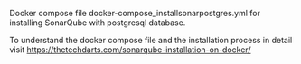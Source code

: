 Docker compose file docker-compose_installsonarpostgres.yml 
for installing SonarQube with postgresql database. 

To understand the docker compose file and the 
installation process in detail visit 
https://thetechdarts.com/sonarqube-installation-on-docker/
